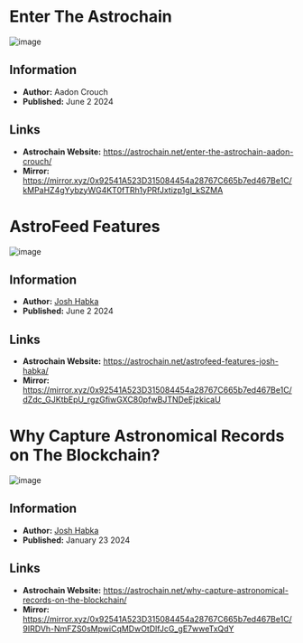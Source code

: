 # Enter The Astrochain
![image](https://github.com/Astrochain-Ltd/Astrochain/assets/108092727/bf40dad7-9939-4c75-a065-c6e138db0af7)

## Information
* **Author:** Aadon Crouch
* **Published:** June 2 2024

## Links
* **Astrochain Website:** https://astrochain.net/enter-the-astrochain-aadon-crouch/
* **Mirror:** https://mirror.xyz/0x92541A523D315084454a28767C665b7ed467Be1C/kMPaHZ4gYybzyWG4KT0fTRh1yPRfJxtizp1gI_kSZMA

# AstroFeed Features
![image](https://github.com/Astrochain-Ltd/Astrochain/assets/108092727/6a811663-2f09-4535-a312-91de4573c16a)

## Information
* **Author:** [Josh Habka](https://joshuahabka.com/)
* **Published:** June 2 2024

## Links
* **Astrochain Website:** https://astrochain.net/astrofeed-features-josh-habka/
* **Mirror:** https://mirror.xyz/0x92541A523D315084454a28767C665b7ed467Be1C/dZdc_GJKtbEpU_rgzGfiwGXC80pfwBJTNDeEjzkicaU

# Why Capture Astronomical Records on The Blockchain?
![image](https://github.com/Astrochain-Ltd/Astrochain/assets/108092727/16acaba8-51f8-481e-8ec2-aeac539adf5e)

## Information
* **Author:** [Josh Habka](https://joshuahabka.com/)
* **Published:** January 23 2024

## Links
* **Astrochain Website:** https://astrochain.net/why-capture-astronomical-records-on-the-blockchain/
* **Mirror:** https://mirror.xyz/0x92541A523D315084454a28767C665b7ed467Be1C/9IRDVh-NmFZS0sMpwiCqMDwOtDlfJcG_gE7wweTxQdY
